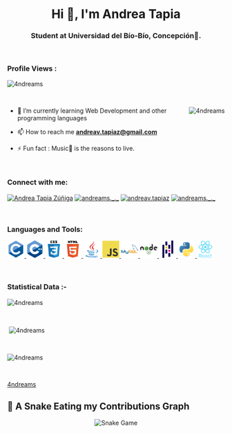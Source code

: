 <h1 align="center">Hi 👋, I'm Andrea Tapia </h1>
<h3 align="center">Student at Universidad del Bío-Bío, Concepción🌟.</h3>
<br>

<p align="right"> <h3>Profile Views :</h3> <img src="https://komarev.com/ghpvc/?username=4ndreams&label=Profile%20views&color=0e75b6&style=flat"
    alt="4ndreams" /> 
  </p>

<br>

<p><img align="right" src="https://github.com/4ndreams/4ndreams/blob/main/animation_500_kxa883sd.gif" alt="4ndreams" /></p>


- 🌱 I’m currently learning Web Development and other programming languages

- 📫 How to reach me **andreav.tapiaz@gmail.com**

- ⚡ Fun fact : Music🎵 is the reasons to live.

<br>

<h3 align="left">Connect with me:</h3>
<p align="left">
  <a href="https://www.linkedin.com/in/andrea-tapia-zúñiga-xd" target="blank"><img align="center"
      src="https://raw.githubusercontent.com/rahuldkjain/github-profile-readme-generator/master/src/images/icons/Social/linked-in-alt.svg"
      alt="Andrea Tapia Zúñiga" height="30" width="40" /></a>
  <a href="https://www.instagram.com/andreams._._/" target="blank"><img align="center"
      src="https://raw.githubusercontent.com/rahuldkjain/github-profile-readme-generator/master/src/images/icons/Social/instagram.svg"
      alt="andreams._._" height="30" width="40" /></a>
 <a href="https://open.spotify.com/user/andreav.tapiaz" target="blank"><img align="center"
      src="https://raw.githubusercontent.com/rahuldkjain/github-profile-readme-generator/master/src/images/icons/Social/spotify.svg"
      alt="andreav.tapiaz" height="30" width="40" /></a>
     <a href="https://www.tiktok.com/@andreams._._" target="blank"><img align="center"
      src="https://raw.githubusercontent.com/detain/svg-logos/refs/heads/master/svg/t/tiktok-icon-2.svg"
      alt="andreams._._" height="30" width="40" /></a>
</p>

<br>

<h3 align="left">Languages and Tools:</h3>
<p align="left"> <a href="https://developer.android.com" target="_blank" rel="noreferrer"> 
    <img src="https://raw.githubusercontent.com/devicons/devicon/master/icons/c/c-original.svg"
      alt="c" width="40" height="40" /> </a> <a href="https://www.w3schools.com/cpp/" target="_blank" rel="noreferrer">
    <img src="https://raw.githubusercontent.com/devicons/devicon/master/icons/cplusplus/cplusplus-original.svg"
      alt="cplusplus" width="40" height="40" /> </a> <a href="https://www.w3schools.com/css/" target="_blank"
    rel="noreferrer"> <img
      src="https://raw.githubusercontent.com/devicons/devicon/master/icons/css3/css3-original-wordmark.svg" alt="css3"
      width="40" height="40" /> </a> <a href="https://www.w3.org/html/" target="_blank" rel="noreferrer"> <img
      src="https://raw.githubusercontent.com/devicons/devicon/master/icons/html5/html5-original-wordmark.svg"
      alt="html5" width="40" height="40" /> </a> <a href="https://www.java.com" target="_blank" rel="noreferrer"> <img
      src="https://raw.githubusercontent.com/devicons/devicon/master/icons/java/java-original.svg" alt="java" width="40"
      height="40" /> </a> <a href="https://developer.mozilla.org/en-US/docs/Web/JavaScript" target="_blank"
    rel="noreferrer"> <img
      src="https://raw.githubusercontent.com/devicons/devicon/master/icons/javascript/javascript-original.svg"
      alt="javascript" width="40" height="40" /> </a> <a href="https://www.mysql.com/" target="_blank" rel="noreferrer"> <img
      src="https://raw.githubusercontent.com/devicons/devicon/master/icons/mysql/mysql-original-wordmark.svg"
      alt="mysql" width="40" height="40" /> </a> </a> <a href="https://nodejs.org" target="_blank" rel="noreferrer"> <img
      src="https://raw.githubusercontent.com/devicons/devicon/master/icons/nodejs/nodejs-original-wordmark.svg"
      alt="nodejs" width="40" height="40" /> </a> <a href="https://pandas.pydata.org/" target="_blank" rel="noreferrer">
    <img
      src="https://raw.githubusercontent.com/devicons/devicon/2ae2a900d2f041da66e950e4d48052658d850630/icons/pandas/pandas-original.svg"
      alt="pandas" width="40" height="40" /> </a> <a href="https://www.python.org" target="_blank" rel="noreferrer"> <img
      src="https://raw.githubusercontent.com/devicons/devicon/master/icons/python/python-original.svg" alt="python"
      width="40" height="40" /> </a> <a href="https://reactjs.org/" target="_blank" rel="noreferrer"> <img
      src="https://raw.githubusercontent.com/devicons/devicon/master/icons/react/react-original-wordmark.svg"
      alt="react" width="40" height="40" /> </a></p>

<br>

<h3>Statistical Data :-</h3>
<p><img align="center"
    src="https://github-readme-stats.vercel.app/api/top-langs?username=4ndreams&show_icons=true&locale=en&bg_color=0d1117&text_color=ffffff&layout=compact"
    alt="4ndreams" 
    bg_color=#808080/></p>

<br>

<p>&nbsp;<img align="center" src="https://github-readme-stats.vercel.app/api?username=4ndreams&show_icons=true&locale=en&bg_color=0d1117&text_color=ffffff&repo=convoychat"
    alt="4ndreams" /></p>

<br>

<p><img align="center" src="https://github-readme-streak-stats.herokuapp.com/?user=4ndreams&theme=dark&background=0d1117&date_format=M%20j%5B%2C%20Y%5D" alt="4ndreams" /></p>
      
<p align="left"> <a href="https://twitter.com/" target="blank"><img
      src="https://img.shields.io/twitter/follow/?logo=twitter&style=for-the-badge" alt="" /></a> </p>


[4ndreams](https://github.com/4ndreams)


## 🐍 A Snake Eating my Contributions Graph
	
<p align = "center">
	<img src = "https://github.com/4ndreams/4ndreams/blob/output/github-contribution-grid-snake.svg?" alt = "Snake Game"/>
</p>
